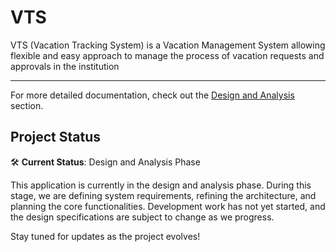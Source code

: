 # VTS
VTS (Vacation Tracking System) is a Vacation Management System allowing flexible and easy approach to manage the process of vacation requests and approvals in the institution
___
For more detailed documentation, check out the [Design and Analysis](design.md) section.

## Project Status
🛠️ **Current Status**: Design and Analysis Phase

This application is currently in the design and analysis phase. During this stage, we are defining system requirements, refining the architecture, and planning the core functionalities. Development work has not yet started, and the design specifications are subject to change as we progress.

Stay tuned for updates as the project evolves!
